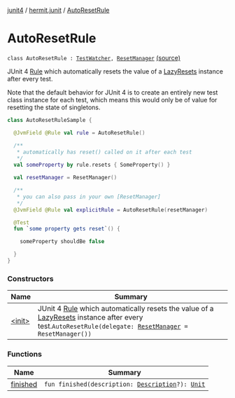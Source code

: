 [junit4](../../index.md) / [hermit.junit](../index.md) / [AutoResetRule](./index.md)

# AutoResetRule

`class AutoResetRule : `[`TestWatcher`](https://junit.org/junit4/javadoc/latest/org/junit/rules/TestWatcher.html)`, `[`ResetManager`](https://rbusarow.github.io/AutoReset/api/autoreset.api/-reset-manager/index.md) [(source)](https://github.com/RBusarow/AutoReset/tree/master/junit4/src/main/kotlin/autoreset/junit/AutoResetRule.kt#L32)

JUnit 4 [Rule](https://junit.org/junit4/javadoc/latest/org/junit/Rule.html) which automatically resets the value
of a [LazyResets](https://rbusarow.github.io/AutoReset/api/autoreset.api/-lazy-resets/index.md) instance after every test.

Note that the default behavior for JUnit 4
is to create an entirely new test class instance for each test,
which means this would only be of value for resetting the state of singletons.

``` kotlin
class AutoResetRuleSample {

  @JvmField @Rule val rule = AutoResetRule()

  /**
   * automatically has reset() called on it after each test
   */
  val someProperty by rule.resets { SomeProperty() }

  val resetManager = ResetManager()

  /**
   * you can also pass in your own [ResetManager]
   */
  @JvmField @Rule val explicitRule = AutoResetRule(resetManager)

  @Test
  fun `some property gets reset`() {

    someProperty shouldBe false

  }
}
```

### Constructors

| Name | Summary |
|---|---|
| [&lt;init&gt;](-init-.md) | JUnit 4 [Rule](https://junit.org/junit4/javadoc/latest/org/junit/Rule.html) which automatically resets the value of a [LazyResets](https://rbusarow.github.io/AutoReset/api/autoreset.api/-lazy-resets/index.md) instance after every test.`AutoResetRule(delegate: `[`ResetManager`](https://rbusarow.github.io/AutoReset/api/autoreset.api/-reset-manager/index.md)` = ResetManager())` |

### Functions

| Name | Summary |
|---|---|
| [finished](finished.md) | `fun finished(description: `[`Description`](https://junit.org/junit4/javadoc/latest/org/junit/runner/Description.html)`?): `[`Unit`](https://kotlinlang.org/api/latest/jvm/stdlib/kotlin/-unit/index.html) |
